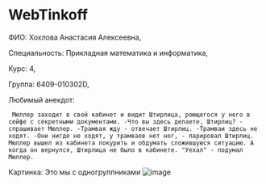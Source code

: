 # WebTinkoff

ФИО: Хохлова Анастасия Алексеевна,

Специальность: Прикладная математика и информатика,

Курс: 4,

Группа: 6409-010302D,

Любимый анекдот:

` Мюллер заходит в свой кабинет и видит Штирлица, роющегося у него в сейфе с секретными документами.
-Что вы здесь делаете, Штирлиц? - спрашивает Мюллер.
-Трамвая жду - отвечает Штирлиц.
-Трамваи здесь не ходят.
-Они нигде не ходят, у трамваев нет ног, - парировал Штирлиц.
Мюллер вышел из кабинета покурить и обдумать сложившуюся ситуацию. А когда он вернулся, Штирлица не было в кабинете.
"Уехал" - подумал Мюллер.`

Картинка: Это мы с одногруппниками ![image](https://github.com/AnastasiaH0hlova/WebTinkoff/assets/88399387/a20cb7e8-5966-497b-a28f-e6e04fd51e0d)

